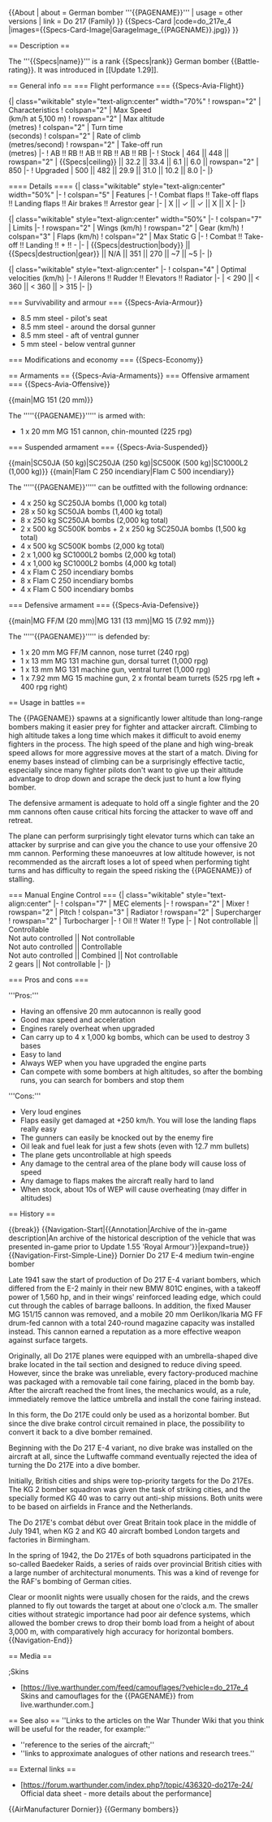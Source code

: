 {{About
| about = German bomber '''{{PAGENAME}}'''
| usage = other versions
| link = Do 217 (Family)
}}
{{Specs-Card
|code=do_217e_4
|images={{Specs-Card-Image|GarageImage_{{PAGENAME}}.jpg}}
}}

== Description ==
<!-- ''In the description, the first part should be about the history of and the creation and combat usage of the aircraft, as well as its key features. In the second part, tell the reader about the aircraft in the game. Insert a screenshot of the vehicle, so that if the novice player does not remember the vehicle by name, he will immediately understand what kind of vehicle the article is talking about.'' -->
The '''{{Specs|name}}''' is a rank {{Specs|rank}} German bomber {{Battle-rating}}. It was introduced in [[Update 1.29]].

== General info ==
=== Flight performance ===
{{Specs-Avia-Flight}}
<!-- ''Describe how the aircraft behaves in the air. Speed, manoeuvrability, acceleration and allowable loads - these are the most important characteristics of the vehicle.'' -->

{| class="wikitable" style="text-align:center" width="70%"
! rowspan="2" | Characteristics
! colspan="2" | Max Speed<br>(km/h at 5,100 m)
! rowspan="2" | Max altitude<br>(metres)
! colspan="2" | Turn time<br>(seconds)
! colspan="2" | Rate of climb<br>(metres/second)
! rowspan="2" | Take-off run<br>(metres)
|-
! AB !! RB !! AB !! RB !! AB !! RB
|-
! Stock
| 464 || 448 || rowspan="2" | {{Specs|ceiling}} || 32.2 || 33.4 || 6.1 || 6.0 || rowspan="2" | 850
|-
! Upgraded
| 500 || 482 || 29.9 || 31.0 || 10.2 || 8.0
|-
|}

==== Details ====
{| class="wikitable" style="text-align:center" width="50%"
|-
! colspan="5" | Features
|-
! Combat flaps !! Take-off flaps !! Landing flaps !! Air brakes !! Arrestor gear
|-
| X || ✓ || ✓ || X || X     <!-- ✓ -->
|-
|}

{| class="wikitable" style="text-align:center" width="50%"
|-
! colspan="7" | Limits
|-
! rowspan="2" | Wings (km/h)
! rowspan="2" | Gear (km/h)
! colspan="3" | Flaps (km/h)
! colspan="2" | Max Static G
|-
! Combat !! Take-off !! Landing !! + !! -
|-
| {{Specs|destruction|body}} || {{Specs|destruction|gear}} || N/A || 351 || 270 || ~7 || ~5
|-
|}

{| class="wikitable" style="text-align:center"
|-
! colspan="4" | Optimal velocities (km/h)
|-
! Ailerons !! Rudder !! Elevators !! Radiator
|-
| < 290 || < 360 || < 360 || > 315
|-
|}

=== Survivability and armour ===
{{Specs-Avia-Armour}}
<!-- ''Examine the survivability of the aircraft. Note how vulnerable the structure is and how secure the pilot is, whether the fuel tanks are armoured, etc. Describe the armour, if there is any, and also mention the vulnerability of other critical aircraft systems.'' -->

* 8.5 mm steel - pilot's seat
* 8.5 mm steel - around the dorsal gunner
* 8.5 mm steel - aft of ventral gunner
* 5 mm steel - below ventral gunner

=== Modifications and economy ===
{{Specs-Economy}}

== Armaments ==
{{Specs-Avia-Armaments}}
=== Offensive armament ===
{{Specs-Avia-Offensive}}
<!-- ''Describe the offensive armament of the aircraft, if any. Describe how effective the cannons and machine guns are in a battle, and also what belts or drums are better to use. If there is no offensive weaponry, delete this subsection.'' -->
{{main|MG 151 (20 mm)}}

The '''''{{PAGENAME}}''''' is armed with:

* 1 x 20 mm MG 151 cannon, chin-mounted (225 rpg)

=== Suspended armament ===
{{Specs-Avia-Suspended}}
<!-- ''Describe the aircraft's suspended armament: additional cannons under the wings, bombs, rockets and torpedoes. This section is especially important for bombers and attackers. If there is no suspended weaponry remove this subsection.'' -->
{{main|SC50JA (50 kg)|SC250JA (250 kg)|SC500K (500 kg)|SC1000L2 (1,000 kg)}}
{{main|Flam C 250 incendiary|Flam C 500 incendiary}}

The '''''{{PAGENAME}}''''' can be outfitted with the following ordnance:

* 4 x 250 kg SC250JA bombs (1,000 kg total)
* 28 x 50 kg SC50JA bombs (1,400 kg total)
* 8 x 250 kg SC250JA bombs (2,000 kg total)
* 2 x 500 kg SC500K bombs + 2 x 250 kg SC250JA bombs (1,500 kg total)
* 4 x 500 kg SC500K bombs (2,000 kg total)
* 2 x 1,000 kg SC1000L2 bombs (2,000 kg total)
* 4 x 1,000 kg SC1000L2 bombs (4,000 kg total)
* 4 x Flam C 250 incendiary bombs
* 8 x Flam C 250 incendiary bombs
* 4 x Flam C 500 incendiary bombs

=== Defensive armament ===
{{Specs-Avia-Defensive}}
<!-- ''Defensive armament with turret machine guns or cannons, crewed by gunners. Examine the number of gunners and what belts or drums are better to use. If defensive weaponry is not available, remove this subsection.'' -->
{{main|MG FF/M (20 mm)|MG 131 (13 mm)|MG 15 (7.92 mm)}}

The '''''{{PAGENAME}}''''' is defended by:

* 1 x 20 mm MG FF/M cannon, nose turret (240 rpg)
* 1 x 13 mm MG 131 machine gun, dorsal turret (1,000 rpg)
* 1 x 13 mm MG 131 machine gun, ventral turret (1,000 rpg)
* 1 x 7.92 mm MG 15 machine gun, 2 x frontal beam turrets (525 rpg left + 400 rpg right)

== Usage in battles ==
<!-- ''Describe the tactics of playing in the aircraft, the features of using aircraft in a team and advice on tactics. Refrain from creating a "guide" - do not impose a single point of view, but instead, give the reader food for thought. Examine the most dangerous enemies and give recommendations on fighting them. If necessary, note the specifics of the game in different modes (AB, RB, SB).'' -->

The {{PAGENAME}} spawns at a significantly lower altitude than long-range bombers making it easier prey for fighter and attacker aircraft. Climbing to high altitude takes a long time which makes it difficult to avoid enemy fighters in the process. The high speed of the plane and high wing-break speed allows for more aggressive moves at the start of a match. Diving for enemy bases instead of climbing can be a surprisingly effective tactic, especially since many fighter pilots don't want to give up their altitude advantage to drop down and scrape the deck just to hunt a low flying bomber.

The defensive armament is adequate to hold off a single fighter and the 20 mm cannons often cause critical hits forcing the attacker to wave off and retreat.

The plane can perform surprisingly tight elevator turns which can take an attacker by surprise and can give you the chance to use your offensive 20 mm cannon. Performing these manoeuvres at low altitude however, is not recommended as the aircraft loses a lot of speed when performing tight turns and has difficulty to regain the speed risking the {{PAGENAME}} of stalling.

=== Manual Engine Control ===
{| class="wikitable" style="text-align:center"
|-
! colspan="7" | MEC elements
|-
! rowspan="2" | Mixer
! rowspan="2" | Pitch
! colspan="3" | Radiator
! rowspan="2" | Supercharger
! rowspan="2" | Turbocharger
|-
! Oil !! Water !! Type
|-
| Not controllable || Controllable<br>Not auto controlled || Not controllable<br>Not auto controlled || Controllable<br>Not auto controlled || Combined || Not controllable<br>2 gears || Not controllable
|-
|}

=== Pros and cons ===
<!-- ''Summarise and briefly evaluate the vehicle in terms of its characteristics and combat effectiveness. Mark its pros and cons in the bulleted list. Try not to use more than 6 points for each of the characteristics. Avoid using categorical definitions such as "bad", "good" and the like - use substitutions with softer forms such as "inadequate" and "effective".'' -->

'''Pros:'''

* Having an offensive 20 mm autocannon is really good
* Good max speed and acceleration
* Engines rarely overheat when upgraded
* Can carry up to 4 x 1,000 kg bombs, which can be used to destroy 3 bases
* Easy to land
* Always WEP when you have upgraded the engine parts
* Can compete with some bombers at high altitudes, so after the bombing runs, you can search for bombers and stop them

'''Cons:'''

* Very loud engines
* Flaps easily get damaged at +250 km/h. You will lose the landing flaps really easy
* The gunners can easily be knocked out by the enemy fire
* Oil leak and fuel leak for just a few shots (even with 12.7 mm bullets)
* The plane gets uncontrollable at high speeds
* Any damage to the central area of the plane body will cause loss of speed
* Any damage to flaps makes the aircraft really hard to land
* When stock, about 10s of WEP will cause overheating (may differ in altitudes)

== History ==
<!-- ''Describe the history of the creation and combat usage of the aircraft in more detail than in the introduction. If the historical reference turns out to be too long, take it to a separate article, taking a link to the article about the vehicle and adding a block "/History" (example: <nowiki>https://wiki.warthunder.com/(Vehicle-name)/History</nowiki>) and add a link to it here using the <code>main</code> template. Be sure to reference text and sources by using <code><nowiki><ref></ref></nowiki></code>, as well as adding them at the end of the article with <code><nowiki><references /></nowiki></code>. This section may also include the vehicle's dev blog entry (if applicable) and the in-game encyclopedia description (under <code><nowiki>=== In-game description ===</nowiki></code>, also if applicable).'' -->

{{break}}
{{Navigation-Start|{{Annotation|Archive of the in-game description|An archive of the historical description of the vehicle that was presented in-game prior to Update 1.55 'Royal Armour'}}|expand=true}}
{{Navigation-First-Simple-Line}}
Dornier Do 217 E-4 medium twin-engine bomber

Late 1941 saw the start of production of Do 217 E-4 variant bombers, which differed from the E-2 mainly in their new BMW 801C engines, with a takeoff power of 1,560 hp, and in their wings' reinforced leading edge, which could cut through the cables of barrage balloons. In addition, the fixed Mauser MG 151/15 cannon was removed, and a mobile 20 mm Oerlikon/Ikaria MG FF drum-fed cannon with a total 240-round magazine capacity was installed instead. This cannon earned a reputation as a more effective weapon against surface targets.

Originally, all Do 217E planes were equipped with an umbrella-shaped dive brake located in the tail section and designed to reduce diving speed. However, since the brake was unreliable, every factory-produced machine was packaged with a removable tail cone fairing, placed in the bomb bay. After the aircraft reached the front lines, the mechanics would, as a rule, immediately remove the lattice umbrella and install the cone fairing instead.

In this form, the Do 217E could only be used as a horizontal bomber. But since the dive brake control circuit remained in place, the possibility to convert it back to a dive bomber remained.

Beginning with the Do 217 E-4 variant, no dive brake was installed on the aircraft at all, since the Luftwaffe command eventually rejected the idea of turning the Do 217E into a dive bomber.

Initially, British cities and ships were top-priority targets for the Do 217Es. The KG 2 bomber squadron was given the task of striking cities, and the specially formed KG 40 was to carry out anti-ship missions. Both units were to be based on airfields in France and the Netherlands.

The Do 217E's combat début over Great Britain took place in the middle of July 1941, when KG 2 and KG 40 aircraft bombed London targets and factories in Birmingham.

In the spring of 1942, the Do 217Es of both squadrons participated in the so-called Baedeker Raids, a series of raids over provincial British cities with a large number of architectural monuments. This was a kind of revenge for the RAF's bombing of German cities.

Clear or moonlit nights were usually chosen for the raids, and the crews planned to fly out towards the target at about one o'clock a.m. The smaller cities without strategic importance had poor air defence systems, which allowed the bomber crews to drop their bomb load from a height of about 3,000 m, with comparatively high accuracy for horizontal bombers.
{{Navigation-End}}

== Media ==
<!-- ''Excellent additions to the article would be video guides, screenshots from the game, and photos.'' -->

;Skins

* [https://live.warthunder.com/feed/camouflages/?vehicle=do_217e_4 Skins and camouflages for the {{PAGENAME}} from live.warthunder.com.]

== See also ==
''Links to the articles on the War Thunder Wiki that you think will be useful for the reader, for example:''

* ''reference to the series of the aircraft;''
* ''links to approximate analogues of other nations and research trees.''

== External links ==
<!-- ''Paste links to sources and external resources, such as:''
* ''topic on the official game forum;''
* ''other literature.'' -->

* [https://forum.warthunder.com/index.php?/topic/436320-do217e-24/ Official data sheet - more details about the performance]

{{AirManufacturer Dornier}}
{{Germany bombers}}